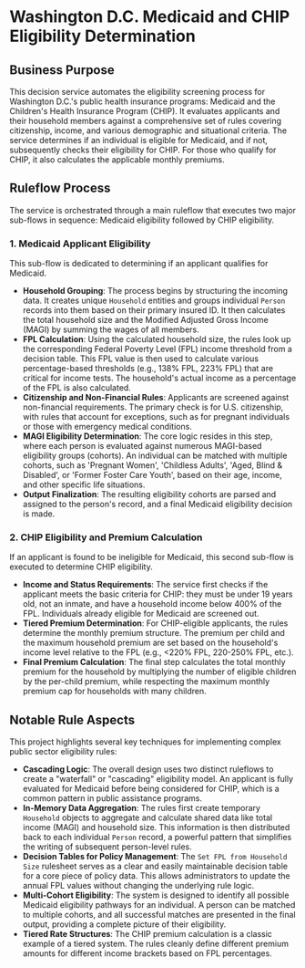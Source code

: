 # Washington D.C. Medicaid and CHIP Eligibility Determination

## Business Purpose
This decision service automates the eligibility screening process for Washington D.C.'s public health insurance programs: Medicaid and the Children's Health Insurance Program (CHIP). It evaluates applicants and their household members against a comprehensive set of rules covering citizenship, income, and various demographic and situational criteria. The service determines if an individual is eligible for Medicaid, and if not, subsequently checks their eligibility for CHIP. For those who qualify for CHIP, it also calculates the applicable monthly premiums.

## Ruleflow Process

The service is orchestrated through a main ruleflow that executes two major sub-flows in sequence: Medicaid eligibility followed by CHIP eligibility.

### 1. Medicaid Applicant Eligibility
This sub-flow is dedicated to determining if an applicant qualifies for Medicaid.

* **Household Grouping**: The process begins by structuring the incoming data. It creates unique `Household` entities and groups individual `Person` records into them based on their primary insured ID. It then calculates the total household size and the Modified Adjusted Gross Income (MAGI) by summing the wages of all members.
* **FPL Calculation**: Using the calculated household size, the rules look up the corresponding Federal Poverty Level (FPL) income threshold from a decision table. This FPL value is then used to calculate various percentage-based thresholds (e.g., 138% FPL, 223% FPL) that are critical for income tests. The household's actual income as a percentage of the FPL is also calculated.
* **Citizenship and Non-Financial Rules**: Applicants are screened against non-financial requirements. The primary check is for U.S. citizenship, with rules that account for exceptions, such as for pregnant individuals or those with emergency medical conditions.
* **MAGI Eligibility Determination**: The core logic resides in this step, where each person is evaluated against numerous MAGI-based eligibility groups (cohorts). An individual can be matched with multiple cohorts, such as 'Pregnant Women', 'Childless Adults', 'Aged, Blind & Disabled', or 'Former Foster Care Youth', based on their age, income, and other specific life situations.
* **Output Finalization**: The resulting eligibility cohorts are parsed and assigned to the person's record, and a final Medicaid eligibility decision is made.

### 2. CHIP Eligibility and Premium Calculation
If an applicant is found to be ineligible for Medicaid, this second sub-flow is executed to determine CHIP eligibility.

* **Income and Status Requirements**: The service first checks if the applicant meets the basic criteria for CHIP: they must be under 19 years old, not an inmate, and have a household income below 400% of the FPL. Individuals already eligible for Medicaid are screened out.
* **Tiered Premium Determination**: For CHIP-eligible applicants, the rules determine the monthly premium structure. The premium per child and the maximum household premium are set based on the household's income level relative to the FPL (e.g., <220% FPL, 220-250% FPL, etc.).
* **Final Premium Calculation**: The final step calculates the total monthly premium for the household by multiplying the number of eligible children by the per-child premium, while respecting the maximum monthly premium cap for households with many children.

## Notable Rule Aspects
This project highlights several key techniques for implementing complex public sector eligibility rules:

* **Cascading Logic**: The overall design uses two distinct ruleflows to create a "waterfall" or "cascading" eligibility model. An applicant is fully evaluated for Medicaid before being considered for CHIP, which is a common pattern in public assistance programs.
* **In-Memory Data Aggregation**: The rules first create temporary `Household` objects to aggregate and calculate shared data like total income (MAGI) and household size. This information is then distributed back to each individual `Person` record, a powerful pattern that simplifies the writing of subsequent person-level rules.
* **Decision Tables for Policy Management**: The `Set FPL from Household Size` rulesheet serves as a clear and easily maintainable decision table for a core piece of policy data. This allows administrators to update the annual FPL values without changing the underlying rule logic.
* **Multi-Cohort Eligibility**: The system is designed to identify all possible Medicaid eligibility pathways for an individual. A person can be matched to multiple cohorts, and all successful matches are presented in the final output, providing a complete picture of their eligibility.
* **Tiered Rate Structures**: The CHIP premium calculation is a classic example of a tiered system. The rules cleanly define different premium amounts for different income brackets based on FPL percentages.